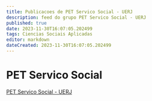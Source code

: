 ```yaml
---
title: Publicacoes de PET Servico Social - UERJ
description: feed do grupo PET Servico Social - UERJ
published: true
date: 2023-11-30T16:07:05.202499
tags: Ciencias Sociais Aplicadas
editor: markdown
dateCreated: 2023-11-30T16:07:05.202499
---
```


# PET Servico Social
[PET Servico Social - UERJ](/grupo/227PETServicoSocialUERJ.md)